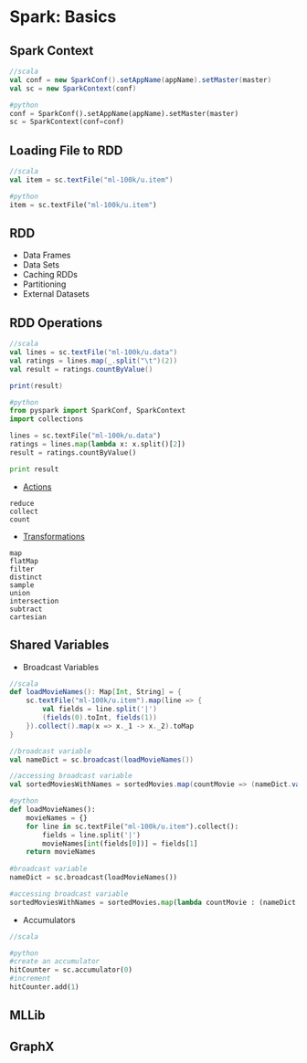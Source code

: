 # Spark: Basics

## Spark Context
```scala
//scala
val conf = new SparkConf().setAppName(appName).setMaster(master)
val sc = new SparkContext(conf)
```
```python
#python
conf = SparkConf().setAppName(appName).setMaster(master)
sc = SparkContext(conf=conf)
```

## Loading File to RDD
```scala
//scala
val item = sc.textFile("ml-100k/u.item")
```
```python
#python
item = sc.textFile("ml-100k/u.item")
```

## RDD
- Data Frames
- Data Sets
- Caching RDDs
- Partitioning
- External Datasets

## RDD Operations
```scala
//scala
val lines = sc.textFile("ml-100k/u.data")
val ratings = lines.map(_.split("\t")(2))
val result = ratings.countByValue()

print(result)
```
```python
#python
from pyspark import SparkConf, SparkContext
import collections

lines = sc.textFile("ml-100k/u.data")
ratings = lines.map(lambda x: x.split()[2])
result = ratings.countByValue()

print result
```
- [Actions](https://spark.apache.org/docs/latest/programming-guide.html#actions)
```
reduce
collect
count
```
- [Transformations](https://spark.apache.org/docs/latest/programming-guide.html#transformations)
```
map
flatMap
filter
distinct
sample
union
intersection
subtract
cartesian
```

## Shared Variables
- Broadcast Variables
```scala
//scala
def loadMovieNames(): Map[Int, String] = {
    sc.textFile("ml-100k/u.item").map(line => { 
        val fields = line.split('|')
        (fields(0).toInt, fields(1))
    }).collect().map(x => x._1 -> x._2).toMap
}

//broadcast variable
val nameDict = sc.broadcast(loadMovieNames())

//accessing broadcast variable
val sortedMoviesWithNames = sortedMovies.map(countMovie => (nameDict.value(countMovie._2), countMovie._1) )
```
```python
#python
def loadMovieNames():
    movieNames = {}
    for line in sc.textFile("ml-100k/u.item").collect():
        fields = line.split('|')
        movieNames[int(fields[0])] = fields[1]
    return movieNames
    
#broadcast variable
nameDict = sc.broadcast(loadMovieNames())

#accessing broadcast variable
sortedMoviesWithNames = sortedMovies.map(lambda countMovie : (nameDict.value[countMovie[1]], countMovie[0]))
```
- Accumulators
```scala
//scala
```
```python
#python
#create an accumulator
hitCounter = sc.accumulator(0)
#increment
hitCounter.add(1)
```
## MLLib 

## GraphX
